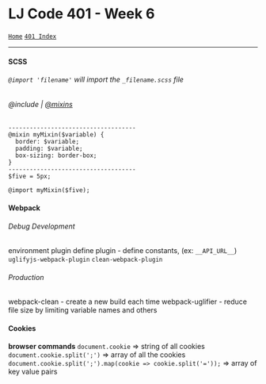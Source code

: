 # LJ Code 401 - Week 6
[`Home`](../README.md) [`401 Index`](401_README.md)
<hr>

#### SCSS
###### `@import 'filename'` will import the `_filename.scss` file

###### @include | [@mixins](https://scotch.io/tutorials/how-to-use-sass-mixins)
```
------------------------------------
@mixin myMixin($variable) {
  border: $variable;
  padding: $variable;
  box-sizing: border-box; 
}
------------------------------------
$five = 5px;

@import myMixin($five);

```

#### Webpack
###### Debug Development
  environment plugin
  define plugin - define constants, (ex: `__API_URL__`)
  `uglifyjs-webpack-plugin`
  `clean-webpack-plugin`

###### Production
  webpack-clean - create a new build each time
  webpack-uglifier - reduce file size by limiting variable names and others

#### Cookies
__browser commands__
`document.cookie` => string of all cookies
`document.cookie.split(';')` => array of all the cookies
`document.cookie.split(';').map(cookie => cookie.split('='));` => array of key value pairs